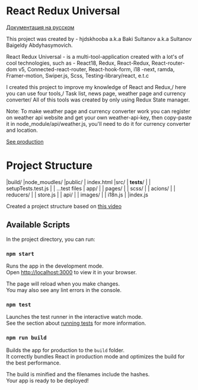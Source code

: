 # React Redux Universal

[Документация на русском]()

This project was created by - hjdskhooba a.k.a Baki Sultanov a.k.a Sultanov Baigeldy Abdyhasymovich.

React Redux Universal - is a multi-tool-application created with a lot's of cool technologies, such as - React18, Redux, React-Redux, React-router-dom v5, Connected-react-router, React-hook-form, i18 -next, ramda, Framer-motion, Swiper.js, Scss, Testing-library/react, e.t.c

I created this project to improve
my knowledge of React and Redux,/
here you can use four tools,/
Task list, news page, weather page and currency converter/
All of this tools was created by only using Redux State manager.

Note: To make weather page and currency converter work you can register on weather api website and get your own weather-api-key, then copy-paste it in node_module/api/weather.js, you'll need to do it for currency converter and location.

[See production](https://vercel.com)

# Project Structure

|build/
|node_moudles/
|public/
|    index.html
|src/
|    __tests__/
|    |    setupTests.test.js
|    |    ...test files
|    app/
|    |    pages/
|    |    scss/
|    |    acions/
|    |    reducers/
|    |    store.js
|    |    api/
|    |    images/
|    |    i18n.js
|    |index.js

Created a project structure based on [this video](https://www.youtube.com/watch?v=TP4RK1OnD_0&list=PLi5fDCkhuN9HzO73bzs_Z917hNtEbE9Vs&index=2)

## Available Scripts

In the project directory, you can run:

### `npm start`

Runs the app in the development mode.\
Open [http://localhost:3000](http://localhost:3000) to view it in your browser.

The page will reload when you make changes.\
You may also see any lint errors in the console.

### `npm test`

Launches the test runner in the interactive watch mode.\
See the section about [running tests](https://facebook.github.io/create-react-app/docs/running-tests) for more information.

### `npm run build`

Builds the app for production to the `build` folder.\
It correctly bundles React in production mode and optimizes the build for the best performance.

The build is minified and the filenames include the hashes.\
Your app is ready to be deployed!
